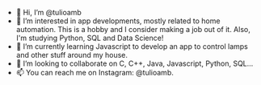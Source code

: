 - 👋 Hi, I’m @tulioamb
- 👀 I’m interested in app developments, mostly related to home automation. This is a hobby and I consider making a job out of it. Also, I'm studying Python, SQL and Data Science! 
- 🌱 I’m currently learning Javascript to develop an app to control lamps and other stuff around my house.
- 💞️ I’m looking to collaborate on C, C++, Java, Javascript, Python, SQL...
- 📫 You can reach me on Instagram: @tulioamb.

<!---
tulioamb/tulioamb is a ✨ special ✨ repository because its `README.md` (this file) appears on your GitHub profile.
You can click the Preview link to take a look at your changes.
--->
